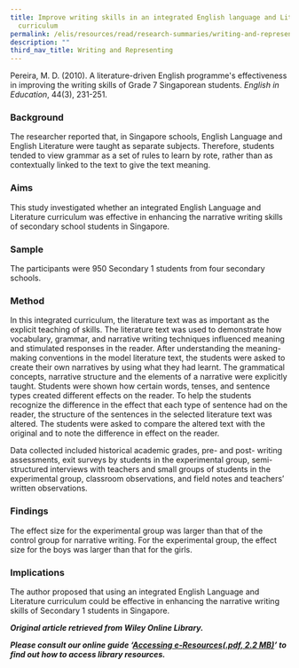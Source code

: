```yaml
---
title: Improve writing skills in an integrated English language and Literature
  curriculum
permalink: /elis/resources/read/research-summaries/writing-and-representing/improving-writing-skills/
description: ""
third_nav_title: Writing and Representing
---
```

Pereira, M. D. (2010). A literature-driven English programme's effectiveness in improving the writing skills of Grade 7 Singaporean students. _English in Education_, 44(3), 231-251.

### Background

The researcher reported that, in Singapore schools, English Language and English Literature were taught as separate subjects. Therefore, students tended to view grammar as a set of rules to learn by rote, rather than as contextually linked to the text to give the text meaning.

### Aims

This study investigated whether an integrated English Language and Literature curriculum was effective in enhancing the narrative writing skills of secondary school students in Singapore.

### Sample

The participants were 950 Secondary 1 students from four secondary schools.

### Method

In this integrated curriculum, the literature text was as important as the explicit teaching of skills. The literature text was used to demonstrate how vocabulary, grammar, and narrative writing techniques influenced meaning and stimulated responses in the reader. After understanding the meaning-making conventions in the model literature text, the students were asked to create their own narratives by using what they had learnt. The grammatical concepts, narrative structure and the elements of a narrative were explicitly taught. Students were shown how certain words, tenses, and sentence types created different effects on the reader. To help the students recognize the difference in the effect that each type of sentence had on the reader, the structure of the sentences in the selected literature text was altered. The students were asked to compare the altered text with the original and to note the difference in effect on the reader.

Data collected included historical academic grades, pre- and post- writing assessments, exit surveys by students in the experimental group, semi-structured interviews with teachers and small groups of students in the experimental group, classroom observations, and field notes and teachers’ written observations.

### Findings

The effect size for the experimental group was larger than that of the control group for narrative writing. For the experimental group, the effect size for the boys was larger than that for the girls.

### Implications

The author proposed that using an integrated English Language and Literature curriculum could be effective in enhancing the narrative writing skills of Secondary 1 students in Singapore.

_**Original article retrieved from Wiley Online Library.**_  

_**Please consult our online guide ‘**__**[Accessing e-Resources(.pdf, 2.2 MB)](https://academyofsingaporeteachers-moe-edu-sg-admin.cwp.sg/elis/resources/read/research-summaries/writing-and-representing/18e45074-6b1b-4ac7-811f-1a8da16c4f81 "Accessing e-Resources")**__**’ to find out how to access library resources.**_
